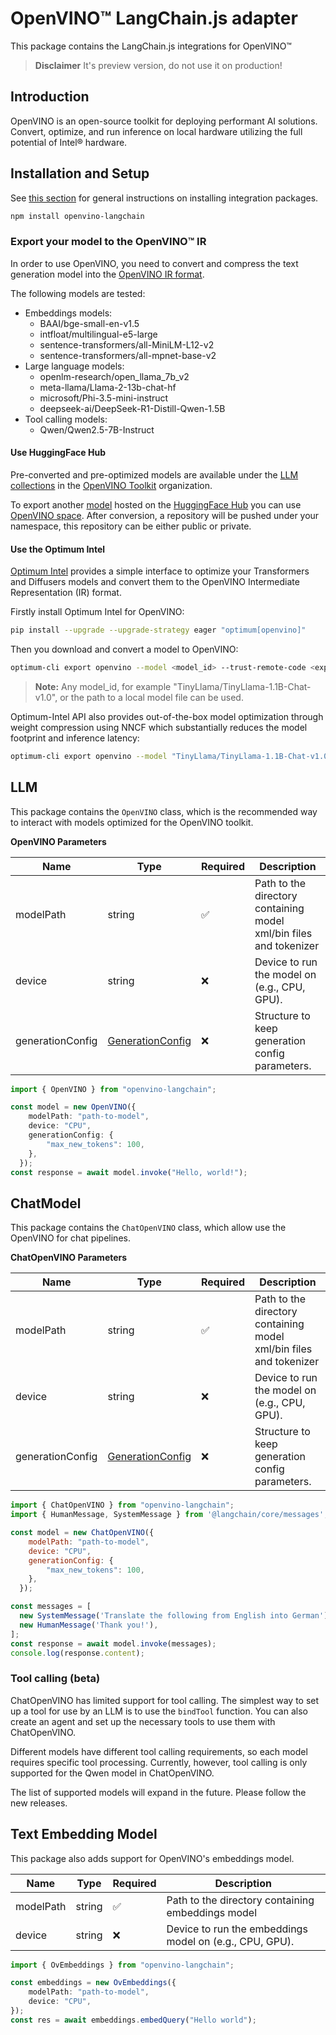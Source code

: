 # OpenVINO™ LangChain.js adapter

This package contains the LangChain.js integrations for OpenVINO™

> **Disclaimer**
> It's preview version, do not use it on production!

## Introduction

OpenVINO is an open-source toolkit for deploying performant AI solutions. Convert, optimize, and run inference on local hardware utilizing the full potential of Intel® hardware.

## Installation and Setup

See [this section](https://js.langchain.com/docs/how_to/installation#installing-integration-packages) for general instructions on installing integration packages.

```bash
npm install openvino-langchain
```

### Export your model to the OpenVINO™ IR

In order to use OpenVINO, you need to convert and compress the text generation model into the [OpenVINO IR format](https://docs.openvino.ai/2025/documentation/openvino-ir-format.html).

The following models are tested:
  * Embeddings models:
    - BAAI/bge-small-en-v1.5
    - intfloat/multilingual-e5-large
    - sentence-transformers/all-MiniLM-L12-v2
    - sentence-transformers/all-mpnet-base-v2
  * Large language models:  
    - openlm-research/open_llama_7b_v2
    - meta-llama/Llama-2-13b-chat-hf
    - microsoft/Phi-3.5-mini-instruct
    - deepseek-ai/DeepSeek-R1-Distill-Qwen-1.5B
  * Tool calling models:
    - Qwen/Qwen2.5-7B-Instruct

#### Use HuggingFace Hub

Pre-converted and pre-optimized models are available under the [LLM collections](https://huggingface.co/collections/OpenVINO/llm-6687aaa2abca3bbcec71a9bd) in the [OpenVINO Toolkit](https://huggingface.co/OpenVINO) organization.

To export another [model](https://huggingface.co/docs/optimum/main/en/intel/openvino/models) hosted on the [HuggingFace Hub](https://huggingface.co/models) you can use [OpenVINO space](https://huggingface.co/spaces/echarlaix/openvino-export). After conversion, a repository will be pushed under your namespace, this repository can be either public or private.

#### Use the Optimum Intel

[Optimum Intel](https://github.com/huggingface/optimum-intel) provides a simple interface to optimize your Transformers and Diffusers models and convert them to the OpenVINO Intermediate Representation (IR) format.

Firstly install Optimum Intel for OpenVINO:

```bash
pip install --upgrade --upgrade-strategy eager "optimum[openvino]"
```

Then you download and convert a model to OpenVINO:

```bash
optimum-cli export openvino --model <model_id> --trust-remote-code <exported_model_name>
```
> **Note:** Any model_id, for example "TinyLlama/TinyLlama-1.1B-Chat-v1.0", or the path to a local model file can be used.

Optimum-Intel API also provides out-of-the-box model optimization through weight compression using NNCF which substantially reduces the model footprint and inference latency:

```bash
optimum-cli export openvino --model "TinyLlama/TinyLlama-1.1B-Chat-v1.0" --weight-format int4 --trust-remote-code "TinyLlama-1.1B-Chat-v1.0"
```

## LLM

This package contains the `OpenVINO` class, which is the recommended way to interact with models optimized for the OpenVINO toolkit.

**OpenVINO Parameters**

| Name  | Type | Required | Description |
| ----- | ---- |--------- | ----------- |
| modelPath | string | ✅ | Path to the directory containing model xml/bin files and tokenizer |
| device | string | ❌ | Device to run the model on (e.g., CPU, GPU). |
| generationConfig | [GenerationConfig](https://github.com/openvinotoolkit/openvino.genai/blob/master/src/js/lib/utils.ts#L107-L110) | ❌ | Structure to keep generation config parameters. |

```typescript
import { OpenVINO } from "openvino-langchain";

const model = new OpenVINO({
    modelPath: "path-to-model",
    device: "CPU",
    generationConfig: {
        "max_new_tokens": 100,
    },
  });
const response = await model.invoke("Hello, world!");
```

## ChatModel

This package contains the `ChatOpenVINO` class, which allow use the OpenVINO for chat pipelines.

**ChatOpenVINO Parameters**

| Name  | Type | Required | Description |
| ----- | ---- |--------- | ----------- |
| modelPath | string | ✅ | Path to the directory containing model xml/bin files and tokenizer |
| device | string | ❌ | Device to run the model on (e.g., CPU, GPU). |
| generationConfig | [GenerationConfig](https://github.com/openvinotoolkit/openvino.genai/blob/master/src/js/lib/utils.ts#L107-L110) | ❌ | Structure to keep generation config parameters. |

```js
import { ChatOpenVINO } from "openvino-langchain";
import { HumanMessage, SystemMessage } from '@langchain/core/messages';

const model = new ChatOpenVINO({
    modelPath: "path-to-model",
    device: "CPU",
    generationConfig: {
        "max_new_tokens": 100,
    },
  });

const messages = [
  new SystemMessage('Translate the following from English into German'),
  new HumanMessage('Thank you!'),
];
const response = await model.invoke(messages);
console.log(response.content);
```

### Tool calling (beta)

ChatOpenVINO has limited support for tool calling. The simplest way to set up a tool for use by an LLM is to use the `bindTool` function. You can also create an agent and set up the necessary tools to use them with ChatOpenVINO.

Different models have different tool calling requirements, so each model requires specific tool processing. Currently, however, tool calling is only supported for the Qwen model in ChatOpenVINO.

The list of supported models will expand in the future. Please follow the new releases.


## Text Embedding Model

This package also adds support for OpenVINO's embeddings model.

| Name  | Type | Required | Description |
| ----- | ---- |--------- | ----------- |
| modelPath | string | ✅ | Path to the directory containing embeddings model |
| device | string | ❌ | Device to run the embeddings model on (e.g., CPU, GPU). |

```typescript
import { OvEmbeddings } from "openvino-langchain";

const embeddings = new OvEmbeddings({
    modelPath: "path-to-model",
    device: "CPU",
});
const res = await embeddings.embedQuery("Hello world");
```
